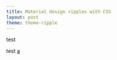 ```yaml
---
title: Material design ripples with CSS
layout: post
theme: theme-ripple
---
```


test

<div class="editr" data-item="css-material-ripples" data-files-html="index.html"></div>

test [a](dfgfdg)



